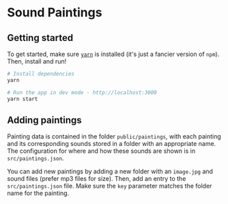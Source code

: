 # Sound Paintings

## Getting started

To get started, make sure [`yarn`](https://yarnpkg.com/) is installed (it's just a fancier version of `npm`). Then, install and run!

```bash
# Install dependencies
yarn

# Run the app in dev mode - http://localhost:3000
yarn start
```

## Adding paintings

Painting data is contained in the folder `public/paintings`, with each painting and its corresponding sounds stored in a folder with an appropriate name. The configuration for where and how these sounds are shown is in `src/paintings.json`.

You can add new paintings by adding a new folder with an `image.jpg` and sound files (prefer mp3 files for size). Then, add an entry to the `src/paintings.json` file. Make sure the `key` parameter matches the folder name for the painting.
